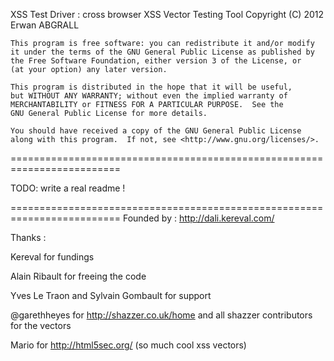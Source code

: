   XSS Test Driver : cross browser XSS Vector Testing Tool
    Copyright (C) 2012  Erwan ABGRALL

    This program is free software: you can redistribute it and/or modify
    it under the terms of the GNU General Public License as published by
    the Free Software Foundation, either version 3 of the License, or
    (at your option) any later version.

    This program is distributed in the hope that it will be useful,
    but WITHOUT ANY WARRANTY; without even the implied warranty of
    MERCHANTABILITY or FITNESS FOR A PARTICULAR PURPOSE.  See the
    GNU General Public License for more details.

    You should have received a copy of the GNU General Public License
    along with this program.  If not, see <http://www.gnu.org/licenses/>.

=========================================================================

TODO: write a real readme !

=========================================================================
Founded by : http://dali.kereval.com/

Thanks :

Kereval for fundings

Alain Ribault for freeing the code

Yves Le Traon and Sylvain Gombault for support

@garethheyes for http://shazzer.co.uk/home and all shazzer contributors for the vectors

Mario for http://html5sec.org/ (so much cool xss vectors)

